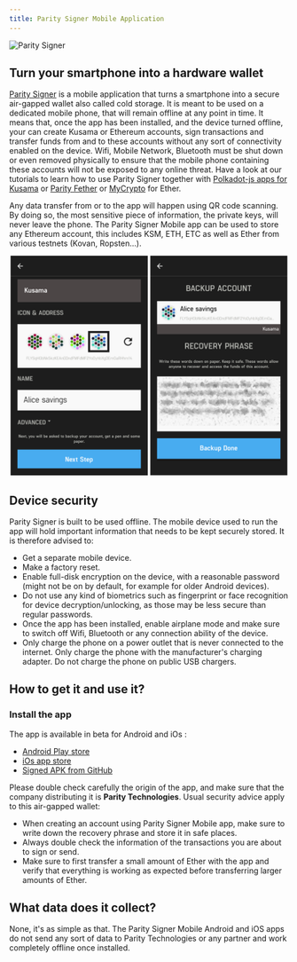 ```yaml
---
title: Parity Signer Mobile Application
---
```


![Parity Signer](images/logo-parity-signer.jpg)

## Turn your smartphone into a hardware wallet
[Parity Signer](https://github.com/paritytech/parity-signer) is a mobile application that turns a smartphone into a secure air-gapped wallet also called cold storage. It is meant to be used on a dedicated mobile phone, that will remain offline at any point in time. It means that, once the app has been installed, and the device turned offline, your can create Kusama or Ethereum accounts, sign transactions and transfer funds from and to these accounts without any sort of connectivity enabled on the device. Wifi, Mobile Network, Bluetooth must be shut down or even removed physically to ensure that the mobile phone containing these accounts will not be exposed to any online threat. Have a look at our tutorials to learn how to use Parity Signer together with [Polkadot-js apps for Kusama](Parity-Signer-Mobile-App-Apps-Kusama-tutorial) or [Parity Fether](Parity-Signer-Mobile-App-Fether-tutorial) or [MyCrypto](Parity-Signer-Mobile-App-MyCrypto-tutorial) for Ether.

Any data transfer from or to the app will happen using QR code scanning. By doing so, the most sensitive piece of information, the private keys, will never leave the phone. The Parity Signer Mobile app can be used to store any Ethereum account, this includes KSM, ETH, ETC as well as Ether from various testnets (Kovan, Ropsten...).

![screenshot Parity Signer](images/Parity-signer-android-apps-0.png)

## Device security
Parity Signer is built to be used offline. The mobile device used to run the app will hold important information that needs to be kept securely stored. It is therefore advised to:
- Get a separate mobile device.
- Make a factory reset.
- Enable full-disk encryption on the device, with a reasonable password (might not be on by default, for example for older Android devices).
- Do not use any kind of biometrics such as fingerprint or face recognition for device decryption/unlocking, as those may be less secure than regular passwords.
- Once the app has been installed, enable airplane mode and make sure to switch off Wifi, Bluetooth or any connection ability of the device.
- Only charge the phone on a power outlet that is never connected to the internet. Only charge the phone with the manufacturer's charging adapter. Do not charge the phone on public USB chargers.

## How to get it and use it?

### Install the app
The app is available in beta for Android and iOs :
- [Android Play store](https://play.google.com/store/apps/details?id=io.parity.signer)
- [iOs app store](https://itunes.apple.com/us/app/parity-signer/id1218174838)
- [Signed APK from GitHub](https://github.com/paritytech/parity-signer/releases)

Please double check carefully the origin of the app, and make sure that the company distributing it is **Parity Technologies**. Usual security advice apply to this air-gapped wallet: 
- When creating an account using Parity Signer Mobile app, make sure to write down the recovery phrase and store it in safe places.
- Always double check the information of the transactions you are about to sign or send.
- Make sure to first transfer a small amount of Ether with the app and verify that everything is working as expected before transferring larger amounts of Ether.

## What data does it collect?
None, it's as simple as that. The Parity Signer Mobile Android and iOS apps do not send any sort of data to Parity Technologies or any partner and work completely offline once installed.

